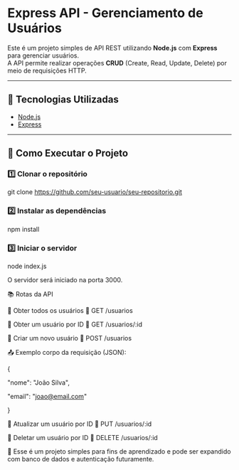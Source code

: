 # Express API - Gerenciamento de Usuários

Este é um projeto simples de API REST utilizando **Node.js** com **Express** para gerenciar usuários.  
A API permite realizar operações **CRUD** (Create, Read, Update, Delete) por meio de requisições HTTP.

---

## 🚀 Tecnologias Utilizadas

- [Node.js](https://nodejs.org/)
- [Express](https://expressjs.com/)

---

## 📌 Como Executar o Projeto


### 1️⃣ Clonar o repositório  
git clone https://github.com/seu-usuario/seu-repositorio.git

### 2️⃣ Instalar as dependências
npm install

### 3️⃣ Iniciar o servidor
node index.js

O servidor será iniciado na porta 3000.

📚 Rotas da API

🔹 Obter todos os usuários
📌 GET /usuarios

🔹 Obter um usuário por ID
📌 GET /usuarios/:id

🔹 Criar um novo usuário
📌 POST /usuarios

📤 Exemplo corpo da requisição (JSON):

{

  "nome": "João Silva",
  
  "email": "joao@email.com"
  
}

🔹 Atualizar um usuário por ID
📌 PUT /usuarios/:id

🔹 Deletar um usuário por ID
📌 DELETE /usuarios/:id

📌 Esse é um projeto simples para fins de aprendizado e pode ser expandido com banco de dados e autenticação futuramente.
